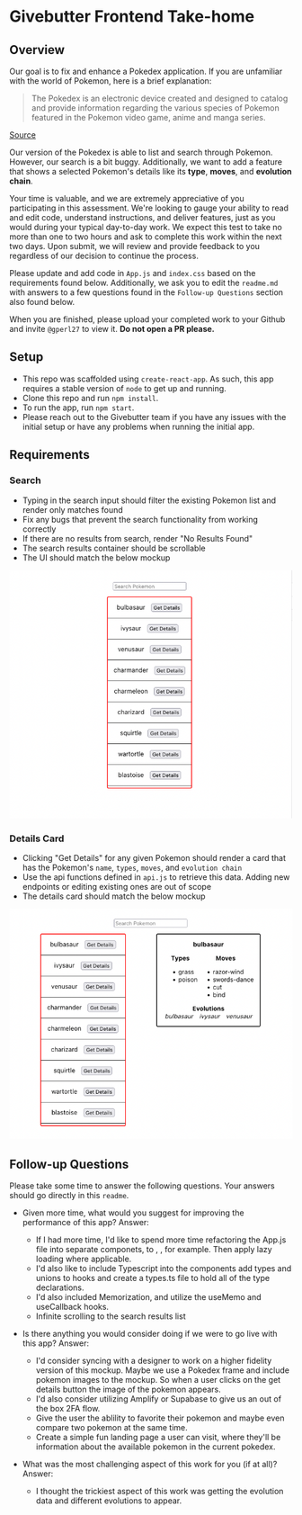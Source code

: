 # Givebutter Frontend Take-home

## Overview

Our goal is to fix and enhance a Pokedex application. If you are unfamiliar with the world of Pokemon, here is a brief explanation:

> The Pokedex is an electronic device created and designed to catalog and provide information regarding the various species of Pokemon featured in the Pokemon video game, anime and manga series.
 
[Source](https://pokemon.fandom.com/wiki/Pokedex)
 
Our version of the Pokedex is able to list and search through Pokemon. However, our search is a bit buggy. Additionally, we want to add a feature that shows a selected Pokemon's details like its **type**, **moves**, and **evolution chain**.

Your time is valuable, and we are extremely appreciative of you participating in this assessment. We're looking to gauge your ability to read and edit code, understand instructions, and deliver features, just as you would during your typical day-to-day work. We expect this test to take no more than one to two hours and ask to complete this work within the next two days. Upon submit, we will review and provide feedback to you regardless of our decision to continue the process.

Please update and add code in `App.js` and `index.css` based on the requirements found below. Additionally, we ask you to edit the `readme.md` with answers to a few questions found in the `Follow-up Questions` section also found below.

When you are finished, please upload your completed work to your Github and invite `@gperl27` to view it. **Do not open a PR please.**

## Setup

- This repo was scaffolded using `create-react-app`. As such, this app requires a stable version of `node` to get up and running.
- Clone this repo and run `npm install`.
- To run the app, run `npm start`.
- Please reach out to the Givebutter team if you have any issues with the initial setup or have any problems when running the initial app.

## Requirements

### Search
- Typing in the search input should filter the existing Pokemon list and render only matches found
- Fix any bugs that prevent the search functionality from working correctly
- If there are no results from search, render "No Results Found"
- The search results container should be scrollable
- The UI should match the below mockup

![](mockup0.png)

### Details Card
     
- Clicking "Get Details" for any given Pokemon should render a card that has the Pokemon's `name`, `types`, `moves`, and `evolution chain`
- Use the api functions defined in `api.js` to retrieve this data. Adding new endpoints or editing existing ones are out of scope
- The details card should match the below mockup

![](mockup1.png)

## Follow-up Questions

Please take some time to answer the following questions. Your answers should go directly in this `readme`.

- Given more time, what would you suggest for improving the performance of this app?
    Answer: 
    - If I had more time, I'd like to spend more time refactoring the App.js file into separate componets, to <PokemonList />, <SearchBar />, <Pokemon /> for example. Then apply lazy loading where applicable.
    - I'd also like to include Typescript into the components add types and unions to hooks and create a types.ts file to hold all of the type declarations.
    - I'd also included Memorization, and utilize the useMemo and useCallback hooks.
    - Infinite scrolling to the search results list

- Is there anything you would consider doing if we were to go live with this app?
    Answer:
    - I'd consider syncing with a designer to work on a higher fidelity version of this mockup. Maybe we use a Pokedex frame and include pokemon images to the mockup. So when a user clicks on the get details button the image of the pokemon appears. 
    - I'd also consider utilizing Amplify or Supabase to give us an out of the box 2FA flow.
    - Give the user the ablility to favorite their pokemon and maybe even compare two pokemon at the same time.
    - Create a simple fun landing page a user can visit, where they'll be information about the available pokemon in the current pokedex.

- What was the most challenging aspect of this work for you (if at all)?
    Answer:
    - I thought the trickiest aspect of this work was getting the evolution data and different evolutions to appear.